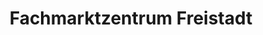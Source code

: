 ---
title: "Fachmarktzentrum Freistadt"
url: /freistadt/fachmarktzentrum-freistadt/
shop: Einkaufszentrum
---